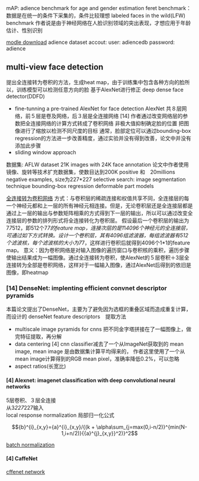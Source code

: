 mAP:
adience benchmark for age and gender estimation
feret benchmark：数据是在统一的条件下采集的，条件比较理想
labeled faces in the wild(LFW) benchmark
作者说是由于神经网络在人脸识别领域的突出表现，才想应用于年龄估计、性别识别

[modle download](http://www.openu.ac.il/home/hassner/projects/cnn_agegender/)
adience dataset accout:
user: adiencedb
password: adience

## multi-view face detection 
提出全连接转为卷积的方法，生成heat map，由于训练集中包含各种方向的脸所以，训练模型可以检测任意方向的脸
基于AlexNet进行修正
deep dense face detector(DDFD)
- fine-tunning a pre-trained AlexNet for face detection
    AlexNet 共８层网络，前５层是卷及网络，后３层是全连接网络
    [14] 作者通过改变网络层的参数把全连接网络的计算方式转成了卷积网络 
    非极大值抑制确定脸的位置
    把图像进行了缩放以检测不同尺度的目标
    通常，脸部定位可以通过bounding-box regression的方法进一步改善精度，通过实验并没有得到改善，论文中并没有添加此步骤
- sliding window approach

数据集: AFLW dataset   21K images with 24K face annotation
论文中作者使用镜像、旋转等技术扩充数据集，使数目达到200K positive 和　20millions negative examples, size为227*227
selective search: image segmentation technique
bounding-box regression
deformable part models

[全连接转为卷积网络](http://blog.csdn.net/zizi7/article/details/49506979)
方式：与卷积层的稀疏连接和权值共享不同，全连接层的每一个神经元都和上一层的所有神经元相连接。但是，无论卷积层还是全连接层都是通过上一层的输出与参数矩阵相乘的方式得到下一层的输出，所以可以通过改变全连接层的参数的排列形式将全连接转化为卷积层。
假设最后一个卷积层的输出为7*7*512，即512个7*7的feature map，连接次层的是1*1*4096个神经元的全连接层，可通过如下方式转换。设计一个卷积层，其有4096组滤波器，每组滤波器有512个滤波核，每个滤波核的大小为7*7，这样进行卷积后就得到4096个1*1的feature map。
意义：因为卷积网络是对输入图像的遍历窗口与卷积核的乘积，遍历步骤使输出结果成为一幅图像。通过全连接转为卷积，使AlexNet的５层卷积＋3层全连接转为全部是卷积网络，这样对于一幅输入图像，通过AlexNet后得到的依旧是图像，即heatmap

### [14] DenseNet: implenting efficient convnet descriptor pyramids
本篇论文提出了DenseNet，主要为了避免因为选框的重叠区域而造成重复计算，而设计的 denseNet feature descriptors　提取方法
    
- multiscale image pyramids for cnns
    把不同金字塔拼接在了一幅图像上，做完特征提取，再分解
- data centering
    [4] cnn classifier减去了一个从ImageNet获取到的 mean image, mean image 是由数据集计算平均得来的，
    作者这里使用了一个从mean image计算得到的RGB mean pixel，准确率降低0.2%，可以忽略
- aspect ratios(长宽比)


#### [4] Alexnet: imagenet classification with deep convolutional neural networks
5层卷积、３层全连接  
从3*227*227输入  
local response normalization 局部归一化公式  

$${b}^{i}_{x,y}={a}^{i}_{x,y}/{(k + \alpha\sum_{j=max(0,i-n/2)}^{min(N-1,i+n/2)}{{a}^{j}_{x,y}}^2)}^2$$

[batch normalization](http://blog.csdn.net/hjimce/article/details/50866313)


#### [4] CaffeNet
[cffenet network](http://blog.csdn.net/sunbaigui/article/details/39938097)
